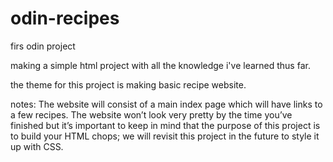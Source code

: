# odin-recipes

firs odin project

making a simple html project with all the knowledge i've learned thus far.

the theme for this project is making basic recipe website.

notes:
The website will consist of a main index page which will have links to a few recipes. The website won’t look very pretty by the time you’ve finished but it’s important to keep in mind that the purpose of this project is to build your HTML chops; we will revisit this project in the future to style it up with CSS.
